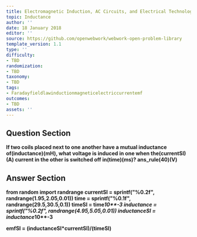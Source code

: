 ```yaml
---
title: Electromagnetic Induction, AC Circuits, and Electrical Technologies
topic: Inductance
author: ''
date: 18 January 2018
editor: ''
source: https://github.com/openwebwork/webwork-open-problem-library
template_version: 1.1
type: ''
difficulty:
- TBD
randomization:
- TBD
taxonomy:
- TBD
tags:
- Faradayfieldlawinductionmagneticelectriccurrentemf
outcomes:
- TBD
assets: ''
---
```


## Question Section 

<b>
If two coils placed next to one another have a mutual inductance of(inductance)(mH), what voltage is induced in one when the(currentSI)(A) current in the other is switched off in(time)(ms)?
ans_rule(40)(V)



## Answer Section

from random import randrange
currentSI = sprintf("%0.2f", randrange(1.95,2.05,0.01))
time = sprintf("%0.1f", randrange(29.5,30.5,0.1))
timeSI = time*10**-3
inductance = sprintf("%0.2f", randrange(4.95,5.05,0.01))
inductanceSI = inductance*10**-3

emfSI = (inductanceSI*currentSI)/(timeSI)